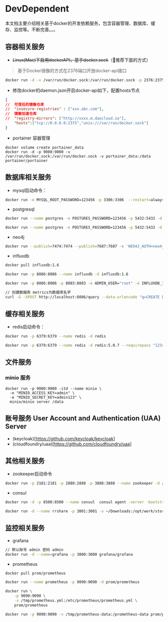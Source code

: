 # DevDependent

本文档主要介绍相关基于docker的开发依赖服务，包含容器管理、数据库、缓存、监控等。不断完善。。。

## 容器相关服务

- ~~Linux(Mac)下启用dockerAPI，基于docker.sock~~（推荐下面的方式）

> 基于Docker镜像的方式在2376端口开放docker-api接口

```bash
docker run -d -v /var/run/docker.sock:/var/run/docker.sock -p 2376:2375 bobrik/socat TCP4-LISTEN:2375,fork,reuseaddr UNIX-CONNECT:/var/run/docker.sock
```

- 修改docker的daemon.json开启docker-api如下，配置hosts节点

```json
{
//  可信任的镜像仓库
//  "insecure-registries" : ["xxx.abc.com"],
//  镜像加速仓库
//  "registry-mirrors": ["http://xxxx.m.daocloud.io"],
    "hosts":["tcp://0.0.0.0:2375","unix:///var/run/docker.sock"]
}
```

- portainer 容器管理

```
docker volume create portainer_data
docker run -d -p 9000:9000 -v /var/run/docker.sock:/var/run/docker.sock -v portainer_data:/data portainer/portainer
```

## 数据库相关服务

- mysql启动命令：

```bash
docker run -e MYSQL_ROOT_PASSWORD=123456 -p 3306:3306  --restart=always --name mysql -d mysql:5.7.20
```

- postgresql

```bash
docker run --name postgres -e POSTGRES_PASSWORD=123456 -p 5432:5432 -d postgres:10.5

docker run --name postgres -e POSTGRES_PASSWORD=123456 -p 5432:5432 -d postgres:9.6
```

- neo4j

```bash
docker run --publish=7474:7474 --publish=7687:7687 -e 'NEO4J_AUTH=neo4j/secret' neo4j:4.3.6
```


- influxdb

```bash
docker pull influxdb:1.6

docker run -p 8086:8086 --name influxdb -d influxdb:1.6

docker run -p 8086:8086 -p 8083:8083 -e ADMIN_USER="root" -e INFLUXDB_INIT_PWD="123456" -e PRE_CREATE_DB="metrics" --name influxdb -d influxdb:1.6

// 创建数据库 metrics为数据库名字
curl -G -XPOST http://localhost:8086/query --data-urlencode "q=CREATE DATABASE metrics"
```

## 缓存相关服务

- redis启动命令：

```bash
docker run -p 6379:6379 --name redis -d redis

docker run -p 6379:6379 --name redis -d redis:5.0.7 --requirepass "123456"
```

## 文件服务

### minio 服务

```
docker run -p 9000:9000 -itd --name minio \
  -e "MINIO_ACCESS_KEY=admin" \
  -e "MINIO_SECRET_KEY=admin123" \
  minio/minio server /data
```

## 账号服务 User Account and Authentication (UAA) Server

- (keycloak)[https://github.com/keycloak/keycloak]
- (cloudfoundry/uaa)[https://github.com/cloudfoundry/uaa]

## 其他相关服务

- zookeeper启动命令

```bash
docker run -p 2181:2181 -p 2888:2888 -p 3888:3888 --name zookeeper -d zookeeper
```

- consul

```bash
docker run -d -p 8500:8500 --name consul  consul agent -server -bootstrap -client=0.0.0.0 -ui
```

```bash
docker run -d --name rrshare -p 3001:3001 -v ~/Downloads:/opt/work/store oldiy/rrshare64:latest
```



## 监控相关服务

- grafana

```bash
// 默认账号 admin 密码 admin
docker run -d --name=grafana -p 3000:3000 grafana/grafana
```

- prometheus

```bash
docker pull prom/prometheus

docker run --name prometheus -p 9090:9090 -d prom/prometheus

docker run \
    -p 9090:9090 \
    -v /tmp/prometheus.yml:/etc/prometheus/prometheus.yml \
    prom/prometheus

docker run -p 9090:9090 -v /tmp/prometheus-data:/prometheus-data prom/prometheus
```
